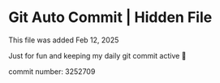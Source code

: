 # Git Auto Commit | Hidden File

This file was added Feb 12, 2025

Just for fun and keeping my daily git commit active 🤪

commit number: 3252709
